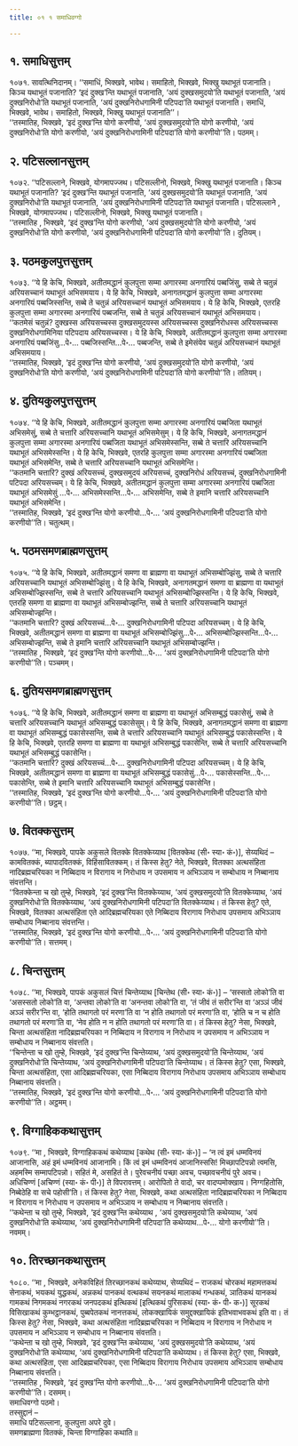 ```yaml
---
title: ०१ १ समाधिवग्गो

---
```



## १. समाधिसुत्तम्

१०७१. सावत्थिनिदानम्। ‘‘समाधिं, भिक्खवे, भावेथ। समाहितो, भिक्खवे, भिक्खु यथाभूतं पजानाति। किञ्च यथाभूतं पजानाति? ‘इदं दुक्ख’न्ति यथाभूतं पजानाति, ‘अयं दुक्खसमुदयो’ति यथाभूतं पजानाति, ‘अयं दुक्खनिरोधो’ति यथाभूतं पजानाति, ‘अयं दुक्खनिरोधगामिनी पटिपदा’ति यथाभूतं पजानाति। समाधिं, भिक्खवे, भावेथ। समाहितो, भिक्खवे, भिक्खु यथाभूतं पजानाति’’।  
‘‘तस्मातिह, भिक्खवे, ‘इदं दुक्ख’न्ति योगो करणीयो, ‘अयं दुक्खसमुदयो’ति योगो करणीयो, ‘अयं दुक्खनिरोधो’ति योगो करणीयो, ‘अयं दुक्खनिरोधगामिनी पटिपदा’ति योगो करणीयो’’ति। पठमम्।  


## २. पटिसल्लानसुत्तम्

१०७२. ‘‘पटिसल्लाने, भिक्खवे, योगमापज्जथ। पटिसल्लीनो, भिक्खवे, भिक्खु यथाभूतं पजानाति। किञ्च यथाभूतं पजानाति? ‘इदं दुक्ख’न्ति यथाभूतं पजानाति, ‘अयं दुक्खसमुदयो’ति यथाभूतं पजानाति, ‘अयं दुक्खनिरोधो’ति यथाभूतं पजानाति, ‘अयं दुक्खनिरोधगामिनी पटिपदा’ति यथाभूतं पजानाति। पटिसल्लाने , भिक्खवे, योगमापज्जथ। पटिसल्लीनो, भिक्खवे, भिक्खु यथाभूतं पजानाति।  
‘‘तस्मातिह , भिक्खवे, ‘इदं दुक्ख’न्ति योगो करणीयो, ‘अयं दुक्खसमुदयो’ति योगो करणीयो, ‘अयं दुक्खनिरोधो’ति योगो करणीयो, ‘अयं दुक्खनिरोधगामिनी पटिपदा’ति योगो करणीयो’’ति। दुतियम्।  


## ३. पठमकुलपुत्तसुत्तम्

१०७३. ‘‘ये हि केचि, भिक्खवे, अतीतमद्धानं कुलपुत्ता सम्मा अगारस्मा अनगारियं पब्बजिंसु, सब्बे ते चतुन्नं अरियसच्चानं यथाभूतं अभिसमयाय। ये हि केचि, भिक्खवे, अनागतमद्धानं कुलपुत्ता सम्मा अगारस्मा अनगारियं पब्बजिस्सन्ति, सब्बे ते चतुन्नं अरियसच्चानं यथाभूतं अभिसमयाय। ये हि केचि, भिक्खवे, एतरहि कुलपुत्ता सम्मा अगारस्मा अनगारियं पब्बजन्ति, सब्बे ते चतुन्नं अरियसच्चानं यथाभूतं अभिसमयाय।  
‘‘कतमेसं चतुन्नं? दुक्खस्स अरियसच्चस्स दुक्खसमुदयस्स अरियसच्चस्स दुक्खनिरोधस्स अरियसच्चस्स दुक्खनिरोधगामिनिया पटिपदाय अरियसच्चस्स। ये हि केचि, भिक्खवे, अतीतमद्धानं कुलपुत्ता सम्मा अगारस्मा अनगारियं पब्बजिंसु…पे॰… पब्बजिस्सन्ति…पे॰… पब्बजन्ति, सब्बे ते इमेसंयेव चतुन्नं अरियसच्चानं यथाभूतं अभिसमयाय।  
‘‘तस्मातिह, भिक्खवे, ‘इदं दुक्ख’न्ति योगो करणीयो, ‘अयं दुक्खसमुदयो’ति योगो करणीयो, ‘अयं दुक्खनिरोधो’ति योगो करणीयो, ‘अयं दुक्खनिरोधगामिनी पटिपदा’ति योगो करणीयो’’ति। ततियम्।  


## ४. दुतियकुलपुत्तसुत्तम्

१०७४. ‘‘ये हि केचि, भिक्खवे, अतीतमद्धानं कुलपुत्ता सम्मा अगारस्मा अनगारियं पब्बजिता यथाभूतं अभिसमेसुं, सब्बे ते चत्तारि अरियसच्चानि यथाभूतं अभिसमेसुम्। ये हि केचि, भिक्खवे, अनागतमद्धानं कुलपुत्ता सम्मा अगारस्मा अनगारियं पब्बजिता यथाभूतं अभिसमेस्सन्ति, सब्बे ते चत्तारि अरियसच्चानि यथाभूतं अभिसमेस्सन्ति। ये हि केचि, भिक्खवे, एतरहि कुलपुत्ता सम्मा अगारस्मा अनगारियं पब्बजिता यथाभूतं अभिसमेन्ति, सब्बे ते चत्तारि अरियसच्चानि यथाभूतं अभिसमेन्ति।  
‘‘कतमानि चत्तारि? दुक्खं अरियसच्चं, दुक्खसमुदयं अरियसच्चं, दुक्खनिरोधं अरियसच्चं, दुक्खनिरोधगामिनी पटिपदा अरियसच्चम्। ये हि केचि, भिक्खवे, अतीतमद्धानं कुलपुत्ता सम्मा अगारस्मा अनगारियं पब्बजिता यथाभूतं अभिसमेसुं …पे॰… अभिसमेस्सन्ति…पे॰… अभिसमेन्ति, सब्बे ते इमानि चत्तारि अरियसच्चानि यथाभूतं अभिसमेन्ति।  
‘‘तस्मातिह, भिक्खवे, ‘इदं दुक्ख’न्ति योगो करणीयो…पे॰… ‘अयं दुक्खनिरोधगामिनी पटिपदा’ति योगो करणीयो’’ति। चतुत्थम्।  


## ५. पठमसमणब्राह्मणसुत्तम्

१०७५. ‘‘ये हि केचि, भिक्खवे, अतीतमद्धानं समणा वा ब्राह्मणा वा यथाभूतं अभिसम्बोज्झिंसु, सब्बे ते चत्तारि अरियसच्चानि यथाभूतं अभिसम्बोज्झिंसु। ये हि केचि, भिक्खवे, अनागतमद्धानं समणा वा ब्राह्मणा वा यथाभूतं अभिसम्बोज्झिस्सन्ति, सब्बे ते चत्तारि अरियसच्चानि यथाभूतं अभिसम्बोज्झिस्सन्ति। ये हि केचि, भिक्खवे, एतरहि समणा वा ब्राह्मणा वा यथाभूतं अभिसम्बोज्झन्ति, सब्बे ते चत्तारि अरियसच्चानि यथाभूतं अभिसम्बोज्झन्ति।  
‘‘कतमानि चत्तारि? दुक्खं अरियसच्चं…पे॰… दुक्खनिरोधगामिनी पटिपदा अरियसच्चम्। ये हि केचि, भिक्खवे, अतीतमद्धानं समणा वा ब्राह्मणा वा यथाभूतं अभिसम्बोज्झिंसु…पे॰… अभिसम्बोज्झिस्सन्ति…पे॰… अभिसम्बोज्झन्ति, सब्बे ते इमानि चत्तारि अरियसच्चानि यथाभूतं अभिसम्बोज्झन्ति।  
‘‘तस्मातिह , भिक्खवे, ‘इदं दुक्ख’न्ति योगो करणीयो…पे॰… ‘अयं दुक्खनिरोधगामिनी पटिपदा’ति योगो करणीयो’’ति। पञ्चमम्।  


## ६. दुतियसमणब्राह्मणसुत्तम्

१०७६. ‘‘ये हि केचि, भिक्खवे, अतीतमद्धानं समणा वा ब्राह्मणा वा यथाभूतं अभिसम्बुद्धं पकासेसुं, सब्बे ते चत्तारि अरियसच्चानि यथाभूतं अभिसम्बुद्धं पकासेसुम्। ये हि केचि, भिक्खवे, अनागतमद्धानं समणा वा ब्राह्मणा वा यथाभूतं अभिसम्बुद्धं पकासेस्सन्ति, सब्बे ते चत्तारि अरियसच्चानि यथाभूतं अभिसम्बुद्धं पकासेस्सन्ति। ये हि केचि, भिक्खवे, एतरहि समणा वा ब्राह्मणा वा यथाभूतं अभिसम्बुद्धं पकासेन्ति, सब्बे ते चत्तारि अरियसच्चानि यथाभूतं अभिसम्बुद्धं पकासेन्ति।  
‘‘कतमानि चत्तारि? दुक्खं अरियसच्चं…पे॰… दुक्खनिरोधगामिनी पटिपदा अरियसच्चम्। ये हि केचि, भिक्खवे, अतीतमद्धानं समणा वा ब्राह्मणा वा यथाभूतं अभिसम्बुद्धं पकासेसुं…पे॰… पकासेस्सन्ति…पे॰… पकासेन्ति, सब्बे ते इमानि चत्तारि अरियसच्चानि यथाभूतं अभिसम्बुद्धं पकासेन्ति।  
‘‘तस्मातिह, भिक्खवे, ‘इदं दुक्ख’न्ति योगो करणीयो…पे॰… ‘अयं दुक्खनिरोधगामिनी पटिपदा’ति योगो करणीयो’’ति। छट्ठम्।  


## ७. वितक्कसुत्तम्

१०७७. ‘‘मा, भिक्खवे, पापके अकुसले वितक्के वितक्केय्याथ [वितक्केथ (सी॰ स्या॰ कं॰)], सेय्यथिदं – कामवितक्कं, ब्यापादवितक्कं, विहिंसावितक्कम्। तं किस्स हेतु? नेते, भिक्खवे, वितक्का अत्थसंहिता नादिब्रह्मचरियका न निब्बिदाय न विरागाय न निरोधाय न उपसमाय न अभिञ्ञाय न सम्बोधाय न निब्बानाय संवत्तन्ति।  
‘‘वितक्केन्ता च खो तुम्हे, भिक्खवे, ‘इदं दुक्ख’न्ति वितक्केय्याथ, ‘अयं दुक्खसमुदयो’ति वितक्केय्याथ, ‘अयं दुक्खनिरोधो’ति वितक्केय्याथ, ‘अयं दुक्खनिरोधगामिनी पटिपदा’ति वितक्केय्याथ। तं किस्स हेतु? एते, भिक्खवे, वितक्का अत्थसंहिता एते आदिब्रह्मचरियका एते निब्बिदाय विरागाय निरोधाय उपसमाय अभिञ्ञाय सम्बोधाय निब्बानाय संवत्तन्ति।  
‘‘तस्मातिह, भिक्खवे, ‘इदं दुक्ख’न्ति योगो करणीयो…पे॰… ‘अयं दुक्खनिरोधगामिनी पटिपदा’ति योगो करणीयो’’ति। सत्तमम्।  


## ८. चिन्तसुत्तम्

१०७८. ‘‘मा, भिक्खवे, पापकं अकुसलं चित्तं चिन्तेय्याथ [चिन्तेथ (सी॰ स्या॰ कं॰)] – ‘सस्सतो लोको’ति वा ‘असस्सतो लोको’ति वा, ‘अन्तवा लोको’ति वा ‘अनन्तवा लोको’ति वा, ‘तं जीवं तं सरीर’न्ति वा ‘अञ्ञं जीवं अञ्ञं सरीर’न्ति वा, ‘होति तथागतो परं मरणा’ति वा ‘न होति तथागतो परं मरणा’ति वा, ‘होति च न च होति तथागतो परं मरणा’ति वा, ‘नेव होति न न होति तथागतो परं मरणा’ति वा। तं किस्स हेतु? नेसा, भिक्खवे, चिन्ता अत्थसंहिता नादिब्रह्मचरियका न निब्बिदाय न विरागाय न निरोधाय न उपसमाय न अभिञ्ञाय न सम्बोधाय न निब्बानाय संवत्तति।  
‘‘चिन्तेन्ता च खो तुम्हे, भिक्खवे, ‘इदं दुक्ख’न्ति चिन्तेय्याथ, ‘अयं दुक्खसमुदयो’ति चिन्तेय्याथ, ‘अयं दुक्खनिरोधो’ति चिन्तेय्याथ, ‘अयं दुक्खनिरोधगामिनी पटिपदा’ति चिन्तेय्याथ। तं किस्स हेतु? एसा, भिक्खवे, चिन्ता अत्थसंहिता, एसा आदिब्रह्मचरियका, एसा निब्बिदाय विरागाय निरोधाय उपसमाय अभिञ्ञाय सम्बोधाय निब्बानाय संवत्तति।  
‘‘तस्मातिह, भिक्खवे, ‘इदं दुक्ख’न्ति योगो करणीयो…पे॰… ‘अयं दुक्खनिरोधगामिनी पटिपदा’ति योगो करणीयो’’ति। अट्ठमम्।  


## ९. विग्गाहिककथासुत्तम्

१०७९. ‘‘मा , भिक्खवे, विग्गाहिककथं कथेय्याथ [कथेथ (सी॰ स्या॰ कं॰)] – ‘न त्वं इमं धम्मविनयं आजानासि, अहं इमं धम्मविनयं आजानामि। किं त्वं इमं धम्मविनयं आजानिस्ससि! मिच्छापटिपन्नो त्वमसि, अहमस्मि सम्मापटिपन्नो। सहितं मे, असहितं ते। पुरेवचनीयं पच्छा अवच, पच्छावचनीयं पुरे अवच। अधिचिण्णं [अचिण्णं (स्या॰ कं॰ पी॰)] ते विपरावत्तम्। आरोपितो ते वादो, चर वादप्पमोक्खाय। निग्गहितोसि, निब्बेठेहि वा सचे पहोसी’ति। तं किस्स हेतु? नेसा, भिक्खवे, कथा अत्थसंहिता नादिब्रह्मचरियका न निब्बिदाय न विरागाय न निरोधाय न उपसमाय न अभिञ्ञाय न सम्बोधाय न निब्बानाय संवत्तति।  
‘‘कथेन्ता च खो तुम्हे, भिक्खवे, ‘इदं दुक्ख’न्ति कथेय्याथ , ‘अयं दुक्खसमुदयो’ति कथेय्याथ, ‘अयं दुक्खनिरोधो’ति कथेय्याथ, ‘अयं दुक्खनिरोधगामिनी पटिपदा’ति कथेय्याथ…पे॰… योगो करणीयो’’ति। नवमम्।  


## १०. तिरच्छानकथासुत्तम्

१०८०. ‘‘मा , भिक्खवे, अनेकविहितं तिरच्छानकथं कथेय्याथ, सेय्यथिदं – राजकथं चोरकथं महामत्तकथं सेनाकथं, भयकथं युद्धकथं, अन्नकथं पानकथं वत्थकथं सयनकथं मालाकथं गन्धकथं, ञातिकथं यानकथं गामकथं निगमकथं नगरकथं जनपदकथं इत्थिकथं [इत्थिकथं पुरिसकथं (स्या॰ कं॰ पी॰ क॰)] सूरकथं विसिखाकथं कुम्भट्ठानकथं, पुब्बपेतकथं नानत्तकथं, लोकक्खायिकं समुद्दक्खायिकं इतिभवाभवकथं इति वा। तं किस्स हेतु? नेसा, भिक्खवे, कथा अत्थसंहिता नादिब्रह्मचरियका न निब्बिदाय न विरागाय न निरोधाय न उपसमाय न अभिञ्ञाय न सम्बोधाय न निब्बानाय संवत्तति।  
‘‘कथेन्ता च खो तुम्हे, भिक्खवे, ‘इदं दुक्ख’न्ति कथेय्याथ, ‘अयं दुक्खसमुदयो’ति कथेय्याथ, ‘अयं दुक्खनिरोधो’ति कथेय्याथ, ‘अयं दुक्खनिरोधगामिनी पटिपदा’ति कथेय्याथ। तं किस्स हेतु? एसा, भिक्खवे, कथा अत्थसंहिता, एसा आदिब्रह्मचरियका, एसा निब्बिदाय विरागाय निरोधाय उपसमाय अभिञ्ञाय सम्बोधाय निब्बानाय संवत्तति।  
‘‘तस्मातिह , भिक्खवे, ‘इदं दुक्ख’न्ति योगो करणीयो…पे॰… ‘अयं दुक्खनिरोधगामिनी पटिपदा’ति योगो करणीयो’’ति। दसमम्।  
समाधिवग्गो पठमो।  
तस्सुद्दानं –  
समाधि पटिसल्लाना, कुलपुत्ता अपरे दुवे।  
समणब्राह्मणा वितक्कं, चिन्ता विग्गाहिका कथाति॥  
